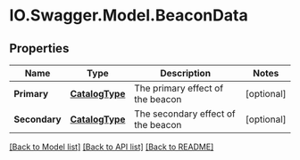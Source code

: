 # IO.Swagger.Model.BeaconData
## Properties

Name | Type | Description | Notes
------------ | ------------- | ------------- | -------------
**Primary** | [**CatalogType**](CatalogType.md) | The primary effect of the beacon | [optional] 
**Secondary** | [**CatalogType**](CatalogType.md) | The secondary effect of the beacon | [optional] 

[[Back to Model list]](../README.md#documentation-for-models) [[Back to API list]](../README.md#documentation-for-api-endpoints) [[Back to README]](../README.md)

